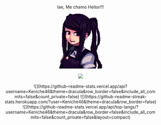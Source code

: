 <div align="center">
   <p>Iae, Me chamo Heitor!!!</p>
</div>
<div align="center">
  <img src="Jill.png" alt="Jill">
</div>
    
<p align="center">
  <img src="https://github-profile-trophy.vercel.app/?username=Keniche46&theme=dracula&row=2&no-bg=true&column=3&margin-w=15&margin-h=15" />
</p>
<div align="center">
   ![](https://github-readme-stats.vercel.app/api?username=Keniche46&theme=dracula&row_border=false&include_all_commits=false&count_private=false)
   ![](https://github-readme-streak-stats.herokuapp.com/?user=Keniche46&theme=dracula&row_border=false)<br/>
   ![](https://github-readme-stats.vercel.app/api/top-langs/?username=Keniche46&theme=dracula&row_border=false&include_all_commits=false&count_private=false&layout=compact)
</div>
